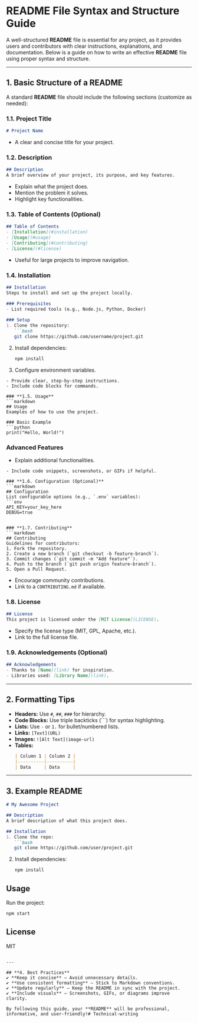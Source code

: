 # **README File Syntax and Structure Guide**

A well-structured **README** file is essential for any project, as it provides users and contributors with clear instructions, explanations, and documentation. Below is a guide on how to write an effective **README** file using proper syntax and structure.

---

## **1. Basic Structure of a README**
A standard **README** file should include the following sections (customize as needed):

### **1.1. Project Title**
```markdown
# Project Name
```
- A clear and concise title for your project.

### **1.2. Description**
```markdown
## Description
A brief overview of your project, its purpose, and key features.
```
- Explain what the project does.
- Mention the problem it solves.
- Highlight key functionalities.

### **1.3. Table of Contents (Optional)**
```markdown
## Table of Contents
- [Installation](#installation)
- [Usage](#usage)
- [Contributing](#contributing)
- [License](#license)
```
- Useful for large projects to improve navigation.

### **1.4. Installation**
```markdown
## Installation
Steps to install and set up the project locally.

### Prerequisites
- List required tools (e.g., Node.js, Python, Docker)
  
### Setup
1. Clone the repository:
   ```bash
   git clone https://github.com/username/project.git
   ```
2. Install dependencies:
   ```bash
   npm install
   ```
3. Configure environment variables.
```
- Provide clear, step-by-step instructions.
- Include code blocks for commands.

### **1.5. Usage**
```markdown
## Usage
Examples of how to use the project.

### Basic Example
```python
print("Hello, World!")
```

### Advanced Features
- Explain additional functionalities.
```
- Include code snippets, screenshots, or GIFs if helpful.

### **1.6. Configuration (Optional)**
```markdown
## Configuration
List configurable options (e.g., `.env` variables):
```env
API_KEY=your_key_here
DEBUG=true
```
```

### **1.7. Contributing**
```markdown
## Contributing
Guidelines for contributors:
1. Fork the repository.
2. Create a new branch (`git checkout -b feature-branch`).
3. Commit changes (`git commit -m "Add feature"`).
4. Push to the branch (`git push origin feature-branch`).
5. Open a Pull Request.
```
- Encourage community contributions.
- Link to a `CONTRIBUTING.md` if available.

### **1.8. License**
```markdown
## License
This project is licensed under the [MIT License](LICENSE).
```
- Specify the license type (MIT, GPL, Apache, etc.).
- Link to the full license file.

### **1.9. Acknowledgements (Optional)**
```markdown
## Acknowledgements
- Thanks to [Name](link) for inspiration.
- Libraries used: [Library Name](link).
```

---

## **2. Formatting Tips**
- **Headers:** Use `#`, `##`, `###` for hierarchy.
- **Code Blocks:** Use triple backticks (```) for syntax highlighting.
- **Lists:** Use `-` or `1.` for bullet/numbered lists.
- **Links:** `[Text](URL)`
- **Images:** `![Alt Text](image-url)`
- **Tables:** 
  ```markdown
  | Column 1 | Column 2 |
  |----------|----------|
  | Data     | Data     |
  ```

---

## **3. Example README**
```markdown
# My Awesome Project

## Description
A brief description of what this project does.

## Installation
1. Clone the repo:
   ```bash
   git clone https://github.com/user/project.git
   ```
2. Install dependencies:
   ```bash
   npm install
   ```

## Usage
Run the project:
```bash
npm start
```

## License
MIT
```

---

## **4. Best Practices**
✔ **Keep it concise** – Avoid unnecessary details.  
✔ **Use consistent formatting** – Stick to Markdown conventions.  
✔ **Update regularly** – Keep the README in sync with the project.  
✔ **Include visuals** – Screenshots, GIFs, or diagrams improve clarity.  

By following this guide, your **README** will be professional, informative, and user-friendly!# Technical-writing
